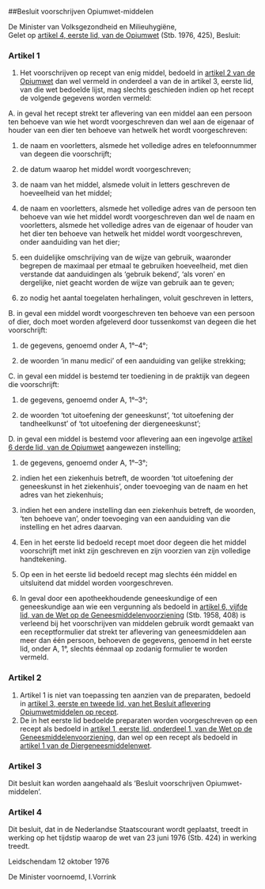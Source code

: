 <meta http-equiv='Content-Type' content='text/html; charset=utf-8' />

##Besluit voorschrijven Opiumwet-middelen

De Minister van Volksgezondheid en Milieuhygiëne,  
Gelet op [artikel 4, eerste lid, van de Opiumwet](../../wet/opiumwet/BWBR0001941/README.md) (Stb. 1976, 425),
Besluit:    

### Artikel  1  

1.  Het voorschrijven op recept van enig middel, bedoeld in [artikel 2 van de Opiumwet](../../wet/opiumwet/BWBR0001941/README.md) dan wel vermeld in onderdeel a van de in artikel 3, eerste lid, van die wet bedoelde lijst, mag slechts geschieden indien op het recept de volgende gegevens worden vermeld: 

A. in geval het recept strekt ter aflevering van een middel aan een persoon ten behoeve van wie het wordt voorgeschreven dan wel aan de eigenaar of houder van een dier ten behoeve van hetwelk het wordt voorgeschreven: 

1. de naam en voorletters, alsmede het volledige adres en telefoonnummer van degeen die voorschrijft;  

2. de datum waarop het middel wordt voorgeschreven;  

3. de naam van het middel, alsmede voluit in letters geschreven de hoeveelheid van het middel;  

4. de naam en voorletters, alsmede het volledige adres van de persoon ten behoeve van wie het middel wordt voorgeschreven dan wel de naam en voorletters, alsmede het volledige adres van de eigenaar of houder van het dier ten behoeve van hetwelk het middel wordt voorgeschreven, onder aanduiding van het dier;  

5. een duidelijke omschrijving van de wijze van gebruik, waaronder begrepen de maximaal per etmaal te gebruiken hoeveelheid, met dien verstande dat aanduidingen als ‘gebruik bekend’, ‘als voren’ en dergelijke, niet geacht worden de wijze van gebruik aan te geven;  

6. zo nodig het aantal toegelaten herhalingen, voluit geschreven in letters,    

B. in geval een middel wordt voorgeschreven ten behoeve van een persoon of dier, doch moet worden afgeleverd door tussenkomst van degeen die het voorschrijft: 

1. de gegevens, genoemd onder A, 1°–4°;  

2. de woorden ‘in manu medici’ of een aanduiding van gelijke strekking;    

C. in geval een middel is bestemd ter toediening in de praktijk van degeen die voorschrijft: 

1. de gegevens, genoemd onder A, 1°–3°;  

2. de woorden ‘tot uitoefening der geneeskunst’, ‘tot uitoefening der tandheelkunst’ of ‘tot uitoefening der diergeneeskunst’;    

D. in geval een middel is bestemd voor aflevering aan een ingevolge [artikel 6 derde lid, van de Opiumwet](../../wet/opiumwet/BWBR0001941/README.md) aangewezen instelling; 

1. de gegevens, genoemd onder A, 1°–3°;  

2. indien het een ziekenhuis betreft, de woorden ‘tot uitoefening der geneeskunst in het ziekenhuis’, onder toevoeging van de naam en het adres van het ziekenhuis;  

3. indien het een andere instelling dan een ziekenhuis betreft, de woorden, ‘ten behoeve van’, onder toevoeging van een aanduiding van die instelling en het adres daarvan.       
2.  Een in het eerste lid bedoeld recept moet door degeen die het middel voorschrijft met inkt zijn geschreven en zijn voorzien van zijn volledige handtekening.   
3.  Op een in het eerste lid bedoeld recept mag slechts één middel en uitsluitend dat middel worden voorgeschreven.   
4.  In geval door een apotheekhoudende geneeskundige of een geneeskundige aan wie een vergunning als bedoeld in [artikel 6, vijfde lid, van de Wet op de Geneesmiddelenvoorziening](../../wet/wet/op/de/geneesmiddelenvoorziening/BWBR0002290/README.md) (Stb. 1958, 408) is verleend bij het voorschrijven van middelen gebruik wordt gemaakt van een receptformulier dat strekt ter aflevering van geneesmiddelen aan meer dan één persoon, behoeven de gegevens, genoemd in het eerste lid, onder A, 1°, slechts éénmaal op zodanig formulier te worden vermeld.   

### Artikel  2  

1.  Artikel 1 is niet van toepassing ten aanzien van de preparaten, bedoeld in [artikel 3, eerste en tweede lid, van het Besluit aflevering Opiumwetmiddelen op recept](../../AMvB/besluit/aflevering/opiumwetmiddelen/op/recept/BWBR0003059/README.md).   
2.  De in het eerste lid bedoelde preparaten worden voorgeschreven op een recept als bedoeld in [artikel 1, eerste lid, onderdeel 1, van de Wet op de Geneesmiddelenvoorziening](../../wet/wet/op/de/geneesmiddelenvoorziening/BWBR0002290/README.md), dan wel op een recept als bedoeld in [artikel 1 van de Diergeneesmiddelenwet](../../wet/diergeneesmiddelenwet/BWBR0003818/README.md).   

### Artikel  3  

Dit besluit kan worden aangehaald als ‘Besluit voorschrijven Opiumwet-middelen’.  

### Artikel  4  

Dit besluit, dat in de Nederlandse Staatscourant wordt geplaatst, treedt in werking op het tijdstip waarop de wet van 23 juni 1976 (Stb. 424) in werking treedt.  

Leidschendam 
12 oktober 1976    

De 
Minister voornoemd, 
I.Vorrink    
